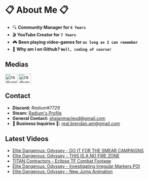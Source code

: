 # 📋 About Me 📋
- 🔍 **Community Manager for `6 Years`**
- 🎬 **YouTube Creator for `7 Years`**
- 🎮 **Been playing video-games for `as long as I can remember`**
- 📀 **Why am I on Github? `Well, coding of course!`**

## Medias
<p align="left">
<a href="https://twitter.com/radiumio" target="blank"><img align="center" src="https://cdn.jsdelivr.net/npm/simple-icons@3.0.1/icons/twitter.svg" alt="radiumio" height="30" width="40" /></a>
<a href="https://www.youtube.com/channel/UCsPllBakpkET6KjNDhzteUQ" target="blank"><img align="center" src="https://cdn.jsdelivr.net/npm/simple-icons@3.0.1/icons/youtube.svg" alt="radium" height="30" width="40" /></a>
</p>

## Contact
- **Discord:** *Radium#7729*
- **Steam:** [Radium's Profile](https://steamcommunity.com/id/theradination/)
- **General Contact:** shaianmacleod@gmail.com
- **🚧 Business Inquiries 🚧:** real.brendan.am@gmail.com

## Latest Videos
<!-- YOUTUBE:START -->
- [Elite Dangerous: Odyssey - DO IT FOR THE SMEAR CAMPAIGNS](https://www.youtube.com/watch?v=bMQW9gSlgps)
- [Elite Dangerous: Odyssey - THIS IS A NO FIRE ZONE](https://www.youtube.com/watch?v=yNSk3Y-kLi8)
- [TITAN Contractors - Eclipse TF Combat Footage](https://www.youtube.com/watch?v=1b8hwi2kf1Y)
- [Elite Dangerous: Odyssey - Investigating Irregular Markers POI](https://www.youtube.com/watch?v=EQXZlyde4AA)
- [Elite Dangerous: Odyssey - New Jump Animation](https://www.youtube.com/watch?v=eGJco8tjf7o)
<!-- YOUTUBE:END -->